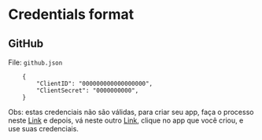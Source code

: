 # Credentials format

## GitHub

File: `github.json`

```
    {
        "ClientID": "000000000000000000",
        "ClientSecret": "0000000000",
    }
```
Obs: estas credenciais não são válidas, para criar seu app, faça o processo neste <a href="https://developer.github.com/apps/building-oauth-apps/creating-an-oauth-app/" >Link</a> e depois, vá neste outro <a href="https://github.com/settings/developers">Link</a>, clique no app que você criou, e use suas credenciais.